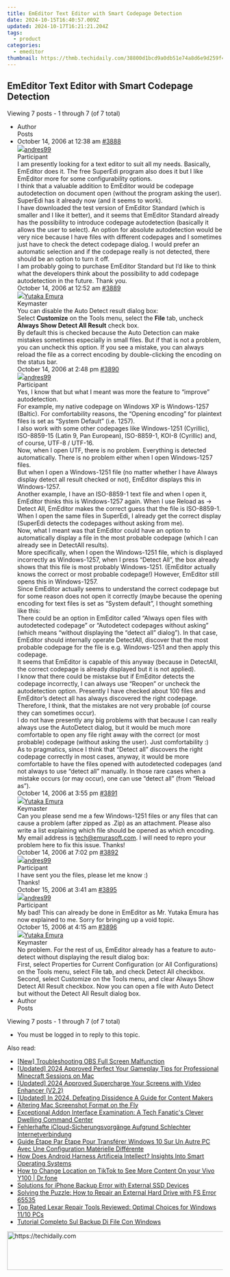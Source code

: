 ```yaml
---
title: EmEditor Text Editor with Smart Codepage Detection
date: 2024-10-15T16:40:57.009Z
updated: 2024-10-17T16:21:21.204Z
tags:
  - product
categories:
  - emeditor
thumbnail: https://thmb.techidaily.com/38800d1bcd9a0db51e74a8d6e9d259f45c0a81d4cc5911dccf11c067ddd27a33.jpg
---
```


## EmEditor Text Editor with Smart Codepage Detection

Viewing 7 posts - 1 through 7 (of 7 total)

* Author  
Posts
* October 14, 2006 at 12:38 am [#3888](https://tools.techidaily.com/emeditor/products/)  
[![](https://secure.gravatar.com/avatar/deb31b3e043ce35d6cf54e93403dcbc0?s=80&d=identicon&r=g)andres99](https://www.emeditor.com/forums/users/andres99/ "View andres99's profile")  
Participant  
I am presently looking for a text editor to suit all my needs. Basically, EmEditor does it. The free SuperEdi program also does it but I like EmEditor more for some configurability options.  
 I think that a valuable addition to EmEditor would be codepage autodetection on document open (without the program asking the user). SuperEdi has it already now (and it seems to work).  
 I have downloaded the test version of EmEditor Standard (which is smaller and I like it better), and it seems that EmEditor Standard already has the possibility to introduce codepage autodetection (basically it allows the user to select). An option for absolute autodetection would be very nice because I have files with different codepages and I sometimes just have to check the detect codepage dialog. I would prefer an automatic selection and if the codepage really is not detected, there should be an option to turn it off.  
 I am probably going to purchase EmEditor Standard but I’d like to think what the developers think about the possibility to add codepage autodetection in the future. Thank you.  
October 14, 2006 at 12:52 am [#3889](https://tools.techidaily.com/emeditor/products/)  
[![](https://secure.gravatar.com/avatar/a0a6377144ed3636f985d87303f65ed2?s=80&d=identicon&r=g)Yutaka Emura](https://www.emeditor.com/forums/users/yemura/ "View Yutaka Emura's profile")  
Keymaster  
You can disable the Auto Detect result dialog box:  
 Select **Customize** on the Tools menu, select the **File** tab, uncheck **Always Show Detect All Result** check box.  
 By default this is checked because the Auto Detection can make mistakes sometimes especially in small files. But if that is not a problem, you can uncheck this option. If you see a mistake, you can always reload the file as a correct encoding by double-clicking the encoding on the status bar.  
October 14, 2006 at 2:48 pm [#3890](https://tools.techidaily.com/emeditor/products/)  
[![](https://secure.gravatar.com/avatar/deb31b3e043ce35d6cf54e93403dcbc0?s=80&d=identicon&r=g)andres99](https://www.emeditor.com/forums/users/andres99/ "View andres99's profile")  
Participant  
Yes, I know that but what I meant was more the feature to “improve” autodetection.  
 For example, my native codepage on Windows XP is Windows-1257 (Baltic). For comfortability reasons, the “Opening encoding” for plaintext files is set as “System Default” (i.e. 1257).  
 I also work with some other codepages like Windows-1251 (Cyrillic), ISO-8859-15 (Latin 9, Pan European), ISO-8859-1, KOI-8 (Cyrillic) and, of course, UTF-8 / UTF-16.  
 Now, when I open UTF, there is no problem. Everything is detected automatically. There is no problem either when I open Windows-1257 files.  
 But when I open a Windows-1251 file (no matter whether I have Always display detect all result checked or not), EmEditor displays this in Windows-1257.  
 Another example, I have an ISO-8859-1 text file and when I open it, EmEditor thinks this is Windows-1257 again. When I use Reload as -> Detect All, EmEditor makes the correct guess that the file is ISO-8859-1.  
 When I open the same files in SuperEdi, I already get the correct display (SuperEdi detects the codepages without asking from me).  
 Now, what I meant was that EmEditor could have an option to automatically display a file in the most probable codepage (which I can already see in DetectAll results).  
 More specifically, when I open the Windows-1251 file, which is displayed incorrectly as Windows-1257, when I press “Detect All”, the box already shows that this file is most probably Windows-1251\. (EmEditor actually knows the correct or most probable codepage!) However, EmEditor still opens this in Windows-1257.  
 Since EmEditor actually seems to understand the correct codepage but for some reason does not open it correctly (maybe because the opening encoding for text files is set as “System default”, I thought something like this:  
 There could be an option in EmEditor called “Always open files with autodetected codepage” or “Autodetect codepages without asking” (which means “without displaying the “detect all” dialog”). In that case, EmEditor should internally operate DetectAll, discover that the most probable codepage for the file is e.g. Windows-1251 and then apply this codepage.  
 It seems that EmEditor is capable of this anyway (because in DetectAll, the correct codepage is already displayed but it is not applied).  
 I know that there could be mistakse but if EmEditor detects the codepage incorrectly, I can always use “Reopen” or uncheck the autodetection option. Presently I have checked about 100 files and EmEditor’s detect all has always discovered the right codepage. Therefore, I think, that the mistakes are not very probable (of course they can sometimes occur).  
 I do not have presently any big problems with that because I can really always use the AutoDetect dialog, but it would be much more comfortable to open any file right away with the correct (or most probable) codepage (without asking the user). Just comfortability :)  
 As to pragmatics, since I think that “Detect all” discovers the right codepage correctly in most cases, anyway, it would be more comfortable to have the files opened with autodetected codepages (and not always to use “detect all” manually. In those rare cases when a mistake occurs (or may occur), one can use “detect all” (from “Reload as”).  
October 14, 2006 at 3:55 pm [#3891](https://tools.techidaily.com/emeditor/products/)  
[![](https://secure.gravatar.com/avatar/a0a6377144ed3636f985d87303f65ed2?s=80&d=identicon&r=g)Yutaka Emura](https://www.emeditor.com/forums/users/yemura/ "View Yutaka Emura's profile")  
Keymaster  
Can you please send me a few Windows-1251 files or any files that can cause a problem (after zipped as .Zip) as an attachment. Please also write a list explaining which file should be opened as which encoding. My email address is [tech@emurasoft.com](https://tools.techidaily.com/emeditor/products/). I will need to repro your problem here to fix this issue. Thanks!  
October 14, 2006 at 7:02 pm [#3892](https://tools.techidaily.com/emeditor/products/)  
[![](https://secure.gravatar.com/avatar/deb31b3e043ce35d6cf54e93403dcbc0?s=80&d=identicon&r=g)andres99](https://www.emeditor.com/forums/users/andres99/ "View andres99's profile")  
Participant  
I have sent you the files, please let me know :)  
 Thanks!  
October 15, 2006 at 3:41 am [#3895](https://tools.techidaily.com/emeditor/products/)  
[![](https://secure.gravatar.com/avatar/deb31b3e043ce35d6cf54e93403dcbc0?s=80&d=identicon&r=g)andres99](https://www.emeditor.com/forums/users/andres99/ "View andres99's profile")  
Participant  
My bad! This can already be done in EmEditor as Mr. Yutaka Emura has now explained to me. Sorry for bringing up a void topic.  
October 15, 2006 at 4:15 am [#3896](https://tools.techidaily.com/emeditor/products/)  
[![](https://secure.gravatar.com/avatar/a0a6377144ed3636f985d87303f65ed2?s=80&d=identicon&r=g)Yutaka Emura](https://www.emeditor.com/forums/users/yemura/ "View Yutaka Emura's profile")  
Keymaster  
No problem. For the rest of us, EmEditor already has a feature to auto-detect without displaying the result dialog box:  
 First, select Properties for Current Configuration (or All Configurations) on the Tools menu, select File tab, and check Detect All checkbox. Second, select Customize on the Tools menu, and clear Always Show Detect All Result checkbox. Now you can open a file with Auto Detect but without the Detect All Result dialog box.
* Author  
Posts

Viewing 7 posts - 1 through 7 (of 7 total)

* You must be logged in to reply to this topic.

<ins class="adsbygoogle"
     style="display:block"
     data-ad-format="autorelaxed"
     data-ad-client="ca-pub-7571918770474297"
     data-ad-slot="1223367746"></ins>

<ins class="adsbygoogle"
     style="display:block"
     data-ad-client="ca-pub-7571918770474297"
     data-ad-slot="8358498916"
     data-ad-format="auto"
     data-full-width-responsive="true"></ins>

<span class="atpl-alsoreadstyle">Also read:</span>
<div><ul>
<li><a href="https://screen-recording.techidaily.com/new-troubleshooting-obs-full-screen-malfunction/"><u>[New] Troubleshooting OBS Full Screen Malfunction</u></a></li>
<li><a href="https://screen-capture.techidaily.com/updated-2024-approved-perfect-your-gameplay-tips-for-professional-minecraft-sessions-on-mac/"><u>[Updated] 2024 Approved Perfect Your Gameplay Tips for Professional Minecraft Sessions on Mac</u></a></li>
<li><a href="https://fox-info.techidaily.com/updated-2024-approved-supercharge-your-screens-with-video-enhancer-v22/"><u>[Updated] 2024 Approved Supercharge Your Screens with Video Enhancer (V2.2)</u></a></li>
<li><a href="https://facebook-video-footage.techidaily.com/updated-in-2024-defeating-dissidence-a-guide-for-content-makers/"><u>[Updated] In 2024, Defeating Dissidence A Guide for Content Makers</u></a></li>
<li><a href="https://screen-activity-recording.techidaily.com/altering-mac-screenshot-format-on-the-fly/"><u>Altering Mac Screenshot Format on the Fly</u></a></li>
<li><a href="https://some-approaches.techidaily.com/exceptional-addon-interface-examination-a-tech-fanatics-clever-dwelling-command-center/"><u>Exceptional Addon Interface Examination: A Tech Fanatic's Clever Dwelling Command Center</u></a></li>
<li><a href="https://win-studio.techidaily.com/fehlerhafte-icloud-sicherungsvorgange-aufgrund-schlechter-internetverbindung/"><u>Fehlerhafte iCloud-Sicherungsvorgänge Aufgrund Schlechter Internetverbindung</u></a></li>
<li><a href="https://win-studio.techidaily.com/guide-etape-par-etape-pour-transferer-windows-10-sur-un-autre-pc-avec-une-configuration-materielle-differente/"><u>Guide Étape Par Étape Pour Transférer Windows 10 Sur Un Autre PC Avec Une Configuration Matérielle Différente</u></a></li>
<li><a href="https://tech-renaissance.techidaily.com/how-does-android-harness-artificeia-intellect-insights-into-smart-operating-systems/"><u>How Does Android Harness Artificeia Intellect? Insights Into Smart Operating Systems</u></a></li>
<li><a href="https://location-social.techidaily.com/how-to-change-location-on-tiktok-to-see-more-content-on-your-vivo-y100-drfone-by-drfone-virtual-android/"><u>How to Change Location on TikTok to See More Content On your Vivo Y100 | Dr.fone</u></a></li>
<li><a href="https://win-studio.techidaily.com/solutions-for-iphone-backup-error-with-external-ssd-devices/"><u>Solutions for iPhone Backup Error with External SSD Devices</u></a></li>
<li><a href="https://win-studio.techidaily.com/solving-the-puzzle-how-to-repair-an-external-hard-drive-with-fs-error-65535/"><u>Solving the Puzzle: How to Repair an External Hard Drive with FS Error 65535</u></a></li>
<li><a href="https://win-studio.techidaily.com/top-rated-lexar-repair-tools-reviewed-optimal-choices-for-windows-1110-pcs/"><u>Top Rated Lexar Repair Tools Reviewed: Optimal Choices for Windows 11/10 PCs</u></a></li>
<li><a href="https://win-studio.techidaily.com/tutorial-completo-sul-backup-di-file-con-windows/"><u>Tutorial Completo Sul Backup Di File Con Windows</u></a></li>
</ul></div>

<!-- affiliate ads begin -->
<a href="https://appsumo.8odi.net/c/5597632/2037475/7443" target="_top" id="2037475">
  <img src="//a.impactradius-go.com/display-ad/7443-2037475" border="0" alt="https://techidaily.com" width="728" height="90"/>
</a>
<img height="0" width="0" src="https://appsumo.8odi.net/i/5597632/2037475/7443" style="position:absolute;visibility:hidden;" border="0" />
<!-- affiliate ads end -->


